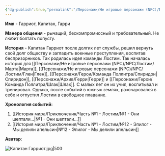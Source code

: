 ```yaml
---
{"dg-publish":true,"permalink":"/Персонажи/Не игровые персонажи (NPC)/NPC/Лостим/Гарриот/","noteIcon":"","created":"2025-09-11T18:52:08.276+03:00","updated":"2025-09-11T12:00:06.360+03:00"}
---
```




**Имя** - Гарриот, Капитан, Гарри

**Манера общения** - рычащий, бескомпромиссный и требовательный. Не любит болтать попусту. 

**История** - Капитан Гарриот после долгих лет службы, решил вернуть свой долг обществу и загладить военные преступления, воспитав беспризорников. Так родилась идея команды Лостим. Так началась история для [[Персонажи/Не игровые персонажи (NPC)/NPC/Лостим/Марта\|Марта]], [[Персонажи/Не игровые персонажи (NPC)/NPC/Лостим/Глен\|Глен]], [[Персонажи/Герои/Команда Поллитра/Спиридон\|Спиридон]], [[Персонажи/Архив/Герри\|Герри]] и [[Персонажи/Герои/Команда Поллитра/Шлак\|Шлак]]. С малых лет он их учил, воспитывал и тренировал. Однако, после событий в южных землях, разочаровался в себе и отпустил Лостим в свободное плавание. 

**Хронология событий:**
1. [[История мира/Приключения/Часть №1 - Лостим/№1 - Они шептали...\|№1 - Они шептали...]]
2. [[История мира/Приключения/Часть №1 - Лостим/№12 - Эпилог - Мы делили апельсин\|№12 - Эпилог - Мы делили апельсин]]

**Аватар**:

![Капитан Гарриот.jpg|500](/img/user/system/img/NPC/%D0%AE%D0%B6%D0%BD%D1%8B%D0%B5%20%D0%B7%D0%B5%D0%BC%D0%BB%D0%B8/%D0%9B%D0%BE%D1%81%D1%82%D0%B8%D0%BC/%D0%9A%D0%B0%D0%BF%D0%B8%D1%82%D0%B0%D0%BD%20%D0%93%D0%B0%D1%80%D1%80%D0%B8%D0%BE%D1%82.jpg) 